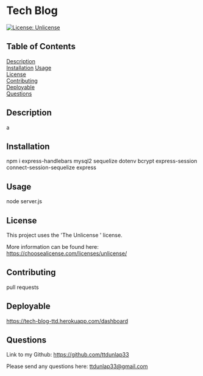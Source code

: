# Tech Blog

  [![License: Unlicense](https://img.shields.io/badge/license-Unlicense-blue.svg)](https://choosealicense.com/licenses/unlicense/)
  
  ## Table of Contents
  
  [Description](#description)  
  [Installation](#installation)
  [Usage](#usage)  
  [License](#license)  
  [Contributing](#contributing)  
  [Deployable](#deployable)  
  [Questions](#questions)  
  
  ## Description
  
  a

  ## Installation
  
  npm i express-handlebars mysql2 sequelize dotenv bcrypt express-session connect-session-sequelize express
  
  ## Usage
  
  node server.js
  
  ## License
  
  This project uses the 'The Unlicense
      ' license. 
  
  More information can be found here: https://choosealicense.com/licenses/unlicense/
  
  ## Contributing
  
  pull requests
  
  ## Deployable
  
  https://tech-blog-ttd.herokuapp.com/dashboard
  
  ## Questions
  
  Link to my Github: https://github.com/ttdunlap33

  Please send any questions here: ttdunlap33@gmail.com
  